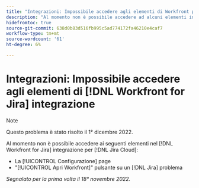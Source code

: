 ```yaml
---
title: "Integrazioni: Impossibile accedere agli elementi di Workfront per l'integrazione Jira"
description: "Al momento non è possibile accedere ad alcuni elementi in Workfront per l’integrazione Jira per Jira Cloud."
hidefromtoc: true
source-git-commit: 638d0b83d516fb995c5ad774172fa46210e4caf7
workflow-type: tm+mt
source-wordcount: '61'
ht-degree: 6%

---
```



# Integrazioni: Impossibile accedere agli elementi di [!DNL Workfront for Jira] integrazione

>[!NOTE]
>
>Questo problema è stato risolto il 1° dicembre 2022.

Al momento non è possibile accedere ai seguenti elementi nel [!DNL Workfront for Jira] integrazione per [!DNL Jira Cloud]:

* La [!UICONTROL Configurazione] page
* &quot;[!UICONTROL Apri Workfront]&quot; pulsante su un [!DNL Jira] problema

_Segnalato per la prima volta il 18° novembre 2022._

